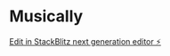 # Musically

[Edit in StackBlitz next generation editor ⚡️](https://stackblitz.com/~/github.com/sanjabh11/Musically)